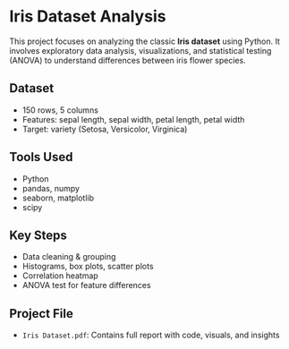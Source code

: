# Iris Dataset Analysis

This project focuses on analyzing the classic **Iris dataset** using Python. It involves exploratory data analysis, visualizations, and statistical testing (ANOVA) to understand differences between iris flower species.

## Dataset
- 150 rows, 5 columns
- Features: sepal length, sepal width, petal length, petal width
- Target: variety (Setosa, Versicolor, Virginica)

## Tools Used
- Python
- pandas, numpy
- seaborn, matplotlib
- scipy

## Key Steps
- Data cleaning & grouping
- Histograms, box plots, scatter plots
- Correlation heatmap
- ANOVA test for feature differences

## Project File
- `Iris Dataset.pdf`: Contains full report with code, visuals, and insights
